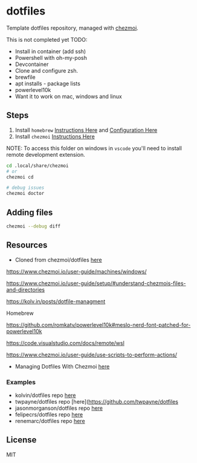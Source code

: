 # dotfiles

Template dotfiles repository, managed with [chezmoi](https://chezmoi.io/).

This is not completed yet TODO:

* Install in container (add ssh)
* Powershell with oh-my-posh
* Devcontainer
* Clone and configure zsh.
* brewfile
* apt installs - package lists
* powerlevel10k
* Want it to work on mac, windows and linux

## Steps

1) Install `homebrew` [Instructions Here](https://brew.sh/
) and [Configuration Here](https://docs.brew.sh/Homebrew-on-Linux)  
1) Install `chezmoi` [Instructions Here](https://www.chezmoi.io/install/)  


NOTE: To access this folder on windows in `vscode` you'll need to install remote development extension.  

```sh
cd .local/share/chezmoi
# or
chezmoi cd

# debug issues
chezmoi doctor
```

## Adding files

```sh
chezmoi --debug diff
```

## Resources

*  Cloned from chezmoi/dotfiles [here](https://github.com/chezmoi/dotfiles)



https://www.chezmoi.io/user-guide/machines/windows/

https://www.chezmoi.io/user-guide/setup/#understand-chezmois-files-and-directories

https://kolv.in/posts/dotfile-managment

Homebrew

https://github.com/romkatv/powerlevel10k#meslo-nerd-font-patched-for-powerlevel10k


https://code.visualstudio.com/docs/remote/wsl


https://www.chezmoi.io/user-guide/use-scripts-to-perform-actions/


* Managing Dotfiles With Chezmoi [here](https://budimanjojo.com/2021/12/13/managing-dotfiles-with-chezmoi/)

### Examples 

* kolvin/dotfiles repo [here](https://github.com/kolvin/dotfiles)  
* twpayne/dotfiles repo [here](https://github.com/twpayne/dotfiles
* jasonmorganson/dotfiles repo [here](https://github.com/jasonmorganson/dotfiles)
* felipecrs/dotfiles repo [here](https://github.com/felipecrs/dotfiles)
* renemarc/dotfiles repo [here](https://github.com/renemarc/dotfiles)

## License

MIT
